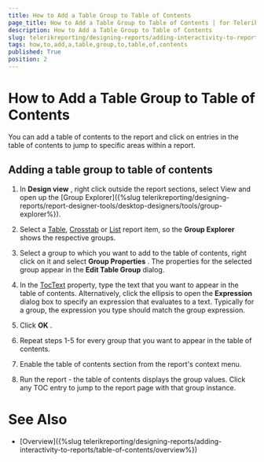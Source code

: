 ```yaml
---
title: How to Add a Table Group to Table of Contents
page_title: How to Add a Table Group to Table of Contents | for Telerik Reporting Documentation
description: How to Add a Table Group to Table of Contents
slug: telerikreporting/designing-reports/adding-interactivity-to-reports/table-of-contents/how-to-add-a-table-group-to-table-of-contents
tags: how,to,add,a,table,group,to,table,of,contents
published: True
position: 2
---
```


# How to Add a Table Group to Table of Contents



You can add a table of contents to the report and click on entries in the table of contents to jump         to specific areas within a report.       

## Adding a table group to table of contents

1. In __Design view__ , right click outside the report sections, select View and open up the               [Group Explorer]({%slug telerikreporting/designing-reports/report-designer-tools/desktop-designers/tools/group-explorer%}).             

1. Select a [Table](/reporting/api/Telerik.Reporting.Table),               [Crosstab](/reporting/api/Telerik.Reporting.Crosstab)               or [List](/reporting/api/Telerik.Reporting.List) report item, so the __Group Explorer__  shows the respective groups.             

1. Select a group to which you want to add to the table of contents, right click on it and select               __Group Properties__ . The properties for the selected group appear in the __Edit Table Group__  dialog.             

1. In the [TocText](/reporting/api/Telerik.Reporting.TableGroup#Telerik_Reporting_TableGroup_TocText) property,               type the text that you want to appear in the table of contents. Alternatively, click the ellipsis to open the __Expression__                dialog box to specify an expression that evaluates to a text.               Typically for a group, the expression you type should match the group expression.             

1. Click __OK__ .             

1. Repeat steps 1-5 for every group that you want to appear in the table of contents.

1. Enable the table of contents section from the report's context menu.

1. Run the report - the table of contents displays the group values. Click any TOC entry to jump to the report page with that group instance.

# See Also


 * [Overview]({%slug telerikreporting/designing-reports/adding-interactivity-to-reports/table-of-contents/overview%})
